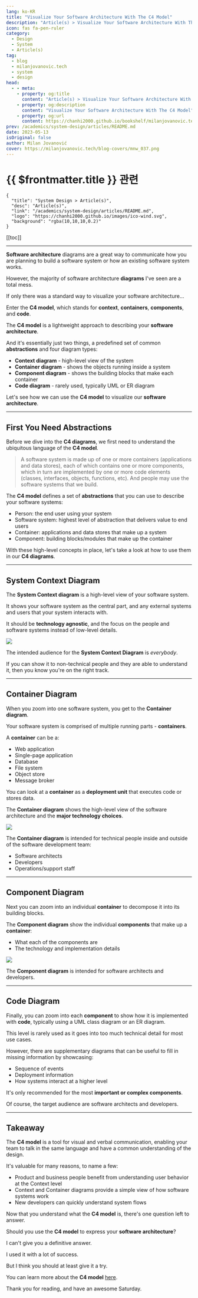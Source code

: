 ```yaml
---
lang: ko-KR
title: "Visualize Your Software Architecture With The C4 Model"
description: "Article(s) > Visualize Your Software Architecture With The C4 Model"
icon: fas fa-pen-ruler
category: 
  - Design
  - System
  - Article(s)
tag: 
  - blog
  - milanjovanovic.tech
  - system
  - design
head:
  - - meta:
    - property: og:title
      content: "Article(s) > Visualize Your Software Architecture With The C4 Model"
    - property: og:description
      content: "Visualize Your Software Architecture With The C4 Model"
    - property: og:url
      content: https://chanhi2000.github.io/bookshelf/milanjovanovic.tech/visualize-your-software-architecture-with-the-c4-model.html
prev: /academics/system-design/articles/README.md
date: 2023-05-13
isOriginal: false
author: Milan Jovanović
cover: https://milanjovanovic.tech/blog-covers/mnw_037.png
---
```


# {{ $frontmatter.title }} 관련

```component VPCard
{
  "title": "System Design > Article(s)",
  "desc": "Article(s)",
  "link": "/academics/system-design/articles/README.md",
  "logo": "https://chanhi2000.github.io/images/ico-wind.svg",
  "background": "rgba(10,10,10,0.2)"
}
```

[[toc]]

---

<SiteInfo
  name="Visualize Your Software Architecture With The C4 Model"
  desc="Software architecture diagrams are a great way to communicate how you are planning to build a software system or how an existing software system works. However, the majority of software architecture diagrams I've seen are a total mess. If only there was a standard way to visualize your software architecture... Enter the C4 model, which stands for context, containers, components, and code. The C4 model is a lightweight approach to describing your software architecture."
  url="https://milanjovanovic.tech/blog/visualize-your-software-architecture-with-the-c4-model/"
  logo="https://milanjovanovic.tech/profile_favicon.png"
  preview="https://milanjovanovic.tech/blog-covers/mnw_037.png"/>

**Software architecture** diagrams are a great way to communicate how you are planning to build a software system or how an existing software system works.

However, the majority of software architecture **diagrams** I've seen are a total mess.

If only there was a standard way to visualize your software architecture...

Enter the **C4 model**, which stands for **context**, **containers**, **components**, and **code**.

The **C4 model** is a lightweight approach to describing your **software architecture**.

And it's essentially just two things, a predefined set of common **abstractions** and four diagram types:

- **Context diagram** - high-level view of the system
- **Container diagram** - shows the objects running inside a system
- **Component diagram** - shows the building blocks that make each container
- **Code diagram** - rarely used, typically UML or ER diagram

Let's see how we can use the **C4 model** to visualize our **software architecture**.

---

## First You Need Abstractions

Before we dive into the **C4 diagrams**, we first need to understand the ubiquitous language of the **C4 model**.

> A software system is made up of one or more containers (applications and data stores), each of which contains one or more components, which in turn are implemented by one or more code elements (classes, interfaces, objects, functions, etc). And people may use the software systems that we build.

The **C4 model** defines a set of **abstractions** that you can use to describe your software systems:

- Person: the end user using your system
- Software system: highest level of abstraction that delivers value to end users
- Container: applications and data stores that make up a system
- Component: building blocks/modules that make up the container

With these high-level concepts in place, let's take a look at how to use them in our **C4 diagrams**.

---

## System Context Diagram

The **System Context diagram** is a high-level view of your software system.

It shows your software system as the central part, and any external systems and users that your system interacts with.

It should be **technology agnostic**, and the focus on the people and software systems instead of low-level details.

![](https://milanjovanovic.tech/blogs/mnw_037/system_context_diagram.jpg?imwidth=3840)

The intended audience for the **System Context Diagram** is *everybody*.

If you can show it to non-technical people and they are able to understand it, then you know you're on the right track.

---

## Container Diagram

When you zoom into one software system, you get to the **Container diagram**.

Your software system is comprised of multiple running parts - **containers**.

A **container** can be a:

- Web application
- Single-page application
- Database
- File system
- Object store
- Message broker

You can look at a **container** as a **deployment unit** that executes code or stores data.

The **Container diagram** shows the high-level view of the software architecture and the **major technology choices**.

![](https://milanjovanovic.tech/blogs/mnw_037/container_diagram.jpg?imwidth=3840)

The **Container diagram** is intended for technical people inside and outside of the software development team:

- Software architects
- Developers
- Operations/support staff

---

## Component Diagram

Next you can zoom into an individual **container** to decompose it into its building blocks.

The **Component diagram** show the individual **components** that make up a **container**:

- What each of the components are
- The technology and implementation details

![](https://milanjovanovic.tech/blogs/mnw_037/component_diagram.jpg?imwidth=3840)

The **Component diagram** is intended for software architects and developers.

---

## Code Diagram

Finally, you can zoom into each **component** to show how it is implemented with **code**, typically using a UML class diagram or an ER diagram.

This level is rarely used as it goes into too much technical detail for most use cases.

However, there are supplementary diagrams that can be useful to fill in missing information by showcasing:

- Sequence of events
- Deployment information
- How systems interact at a higher level

It's only recommended for the most **important or complex components**.

Of course, the target audience are software architects and developers.

---

## Takeaway

The **C4 model** is a tool for visual and verbal communication, enabling your team to talk in the same language and have a common understanding of the design.

It's valuable for many reasons, to name a few:

- Product and business people benefit from understanding user behavior at the Context level
- Context and Container diagrams provide a simple view of how software systems work
- New developers can quickly understand system flows

Now that you understand what the **C4 model** is, there's one question left to answer.

Should you use the **C4 model** to express your **software architecture**?

I can't give you a definitive answer.

I used it with a lot of success.

But I think you should at least give it a try.

You can learn more about the **C4 model** [<FontIcon icon="fas fa-globe"/>here](https://c4model.com/).

Thank you for reading, and have an awesome Saturday.

